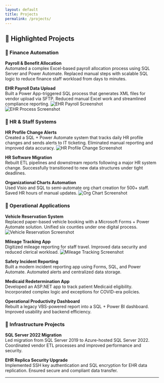 ```yaml
---
layout: default
title: Projects
permalink: /projects/
---
```



## 🚀 Highlighted Projects

### 🔹 Finance Automation
**Payroll & Benefit Allocation**  
Automated a complex Excel-based payroll allocation process using SQL Server and Power Automate. Replaced manual steps with scalable SQL logic to reduce finance staff workload from days to minutes.

**EHR Payroll Data Upload**  
Built a Power App-triggered SQL process that generates XML files for vendor upload via SFTP. Reduced manual Excel work and streamlined compliance reporting.
![EHR Payroll Screenshot](ehr-form.png)
![EHR Process Screenshot](ehr-process.png)

### 🔹 HR & Staff Systems
**HR Profile Change Alerts**  
Created a SQL + Power Automate system that tracks daily HR profile changes and sends alerts to IT ticketing. Eliminated manual reporting and improved data accuracy.
![HR Profile Change Screenshot](e3changes.png)

**HR Software Migration**  
Rebuilt ETL pipelines and downstream reports following a major HR system change. Successfully transitioned to new data structures under tight deadlines.

**Organizational Charts Automation**  
Used Visio and SQL to semi-automate org chart creation for 500+ staff. Saved HR hours of manual updates.
![Org Chart Screenshot](orgchart.png)

### 🔹 Operational Applications
**Vehicle Reservation System**  
Replaced paper-based vehicle booking with a Microsoft Forms + Power Automate solution. Unified six counties under one digital process.
![Vehicle Reservation Screenshot](carrequest.png)

**Mileage Tracking App**  
Digitized mileage reporting for staff travel. Improved data security and reduced clerical workload.
![Mileage Tracking Screenshot](miletracker.png)

**Safety Incident Reporting**  
Built a modern incident reporting app using Forms, SQL, and Power Automate. Automated alerts and centralized data storage.

**Medicaid Redetermination App**  
Developed an ASP.NET app to track patient Medicaid eligibility. Incorporated complex logic and exceptions for COVID-era policies.

**Operational Productivity Dashboard**  
Rebuilt a legacy VBS-powered report into a SQL + Power BI dashboard. Improved usability and backend efficiency.

### 🔹 Infrastructure Projects
**SQL Server 2022 Migration**  
Led migration from SQL Server 2019 to Azure-hosted SQL Server 2022. Coordinated vendor ETL processes and improved performance and security.

**EHR Replica Security Upgrade**  
Implemented SSH key authentication and SQL encryption for EHR data replication. Ensured secure and compliant data transfer.

---
